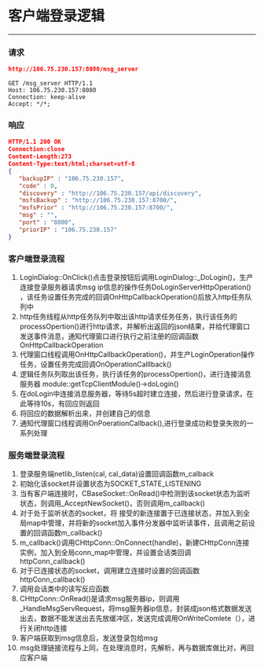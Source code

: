 # 客户端登录逻辑

---

### 请求

```json
http://106.75.230.157:8080/msg_server
```

```http
GET /msg_server HTTP/1.1
Host: 106.75.230.157:8080
Connection: keep-alive
Accept: */*;
```

### 响应

```json
HTTP/1.1 200 OK
Connection:close
Content-Length:273
Content-Type:text/html;charset=utf-8
{
   "backupIP" : "106.75.230.157",
   "code" : 0,
   "discovery" : "http://106.75.230.157/api/discovery",
   "msfsBackup" : "http://106.75.230.157:8700/",
   "msfsPrior" : "http://106.75.230.157:8700/",
   "msg" : "",
   "port" : "8000",
   "priorIP" : "106.75.230.157"
}
```

### 客户端登录流程

1. LoginDialog::OnClick()点击登录按钮后调用LoginDialog::_DoLogin()，生产连接登录服务器请求msg ip信息的操作任务DoLoginServerHttpOperation() ，该任务设置任务完成的回调OnHttpCallbackOperation()后放入http任务队列中
2. http任务线程从http任务队列中取出该http请求任务任务，执行该任务的processOpertion()进行http请求，并解析出返回的json结果，并给代理窗口发送事件消息，通知代理窗口进行执行之前注册的回调函数OnHttpCallbackOperation
3. 代理窗口线程调用OnHttpCallbackOperation()，并生产LoginOperation操作任务，设置任务完成回调OnOperationCalllback()
4. 逻辑任务队列取出该任务，执行该任务的processOpertion()，进行连接消息服务器 module::getTcpClientModule()->doLogin()
5. 在doLogin中连接消息服务器，等待5s超时建立连接，然后进行登录请求，在此等待10s，有回应则返回
6. 将回应的数据解析出来，并创建自己的信息
7. 通知代理窗口线程调用OnPoerationCallback(),进行登录成功和登录失败的一系列处理



### 服务端登录流程

1. 登录服务端netlib_listen(cal, cal_data)设置回调函数m_calback
2. 初始化该socket并设置状态为SOCKET_STATE_LISTENING
3. 当有客户端连接时，CBaseSocket::OnRead()中检测到该socket状态为监听状态，则调用_AcceptNewSocket()，否则调用m_callback()
4. 对于处于监听状态的socket，将 接受的新连接置于已连接状态，并加入到全局map中管理，并将新的socket加入事件分发器中监听读事件，且调用之前设置的回调函数m_callback()
5. m_callback()调用CHttpConn::OnConnect(handle)，新建CHttpConn连接实例，加入到全局conn_map中管理，并设置会话类回调httpConn_callback()
6. 对于已连接状态的socket，调用建立连接时设置的回调函数httpConn_callback()
7. 调用会话类中的读写反应函数
8. CHttpConn::OnRead()是请求msg服务器ip，则调用_HandleMsgServRequest，将msg服务器ip信息，封装成json格式数据发送出去，数据不能发送出去先放缓冲区，发送完成调用OnWriteComlete（），进行关闭http连接
9. 客户端获取到msg信息后，发送登录包给msg
10. msg处理链接流程与上同，在处理消息时，先解析，再与数据库做比对，再回应客户端
